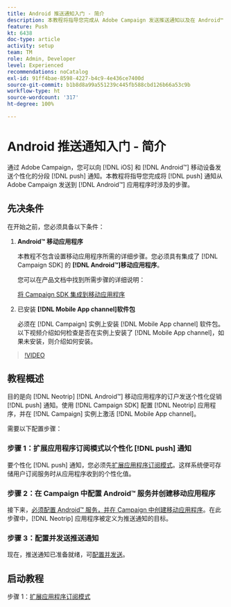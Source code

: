 ```yaml
---
title: Android 推送通知入门 - 简介
description: 本教程将指导您完成从 Adobe Campaign 发送推送通知以及在 Android™ 应用程序中接收这些通知所涉及的步骤。
feature: Push
kt: 6438
doc-type: article
activity: setup
team: TM
role: Admin, Developer
level: Experienced
recommendations: noCatalog
exl-id: 91ff4bae-8598-4227-b4c9-4e436ce7400d
source-git-commit: b1b8d8a99a551239c445fb588cbd126b66a53c9b
workflow-type: ht
source-wordcount: '317'
ht-degree: 100%

---
```


# Android 推送通知入门 - 简介

通过 Adobe Campaign，您可以向 [!DNL iOS] 和 [!DNL Android™] 移动设备发送个性化的分段 [!DNL push] 通知。本教程将指导您完成将 [!DNL push] 通知从 Adobe Campaign 发送到 [!DNL Android™] 应用程序时涉及的步骤。

## 先决条件

在开始之前，您必须具备以下条件：

1) **Android™ 移动应用程序**

   本教程不包含设置移动应用程序所需的详细步骤。您必须具有集成了 [!DNL Campaign SDK] 的 **[!DNL Android™]移动应用程序**。

   您可以在产品文档中找到所需步骤的详细说明：

   [将 Campaign SDK 集成到移动应用程序](https://experienceleague.adobe.com/docs/campaign-classic/using/sending-messages/sending-push-notifications/integrating-campaign-sdk-into-the-mobile-application.html?lang=zh-Hans)

2) 已安装 **[!DNL Mobile App channel]软件包**

   必须在 [!DNL Campaign] 实例上安装 [!DNL Mobile App channel] 软件包。以下视频介绍如何检查是否在实例上安装了 [!DNL Mobile App channel]，如果未安装，则介绍如何安装。

>[!VIDEO](https://video.tv.adobe.com/v/326544?quality=12&learn=on)

## 教程概述

目的是向 [!DNL Neotrip] [!DNL Android™] 移动应用程序的订户发送个性化促销 [!DNL push] 通知。使用 [!DNL Campaign SDK] 配置 [!DNL Neotrip] 应用程序，并在 [!DNL Campaign] 实例上激活 [!DNL Mobile App channel]。

需要以下配置步骤：

### 步骤 1：扩展应用程序订阅模式以个性化 [!DNL push] 通知

要个性化 [!DNL push] 通知，您必须先[扩展应用程序订阅模式](/help/tutorial-get-started-with-push-notifications-for-android/extend-the-app-subscription-schema.md)。这样系统便可存储用户订阅服务时从应用程序收到的个性化值。

### 步骤 2：在 Campaign 中配置 Android™ 服务并创建移动应用程序

接下来，[必须配置 Android™ 服务，并在 Campaign 中创建移动应用程序](/help/tutorial-get-started-with-push-notifications-for-android/configure-an-android-service-in-campaign.md)。在此步骤中，[!DNL Neotrip] 应用程序被定义为推送通知的目标。

### 步骤 3：配置并发送推送通知

现在，推送通知已准备就绪，可[配置并发送](/help/tutorial-get-started-with-push-notifications-for-android/configure-and-send-push-notifications.md)。

## 启动教程

步骤 1：[扩展应用程序订阅模式](/help/tutorial-get-started-with-push-notifications-for-android/extend-the-app-subscription-schema.md)

